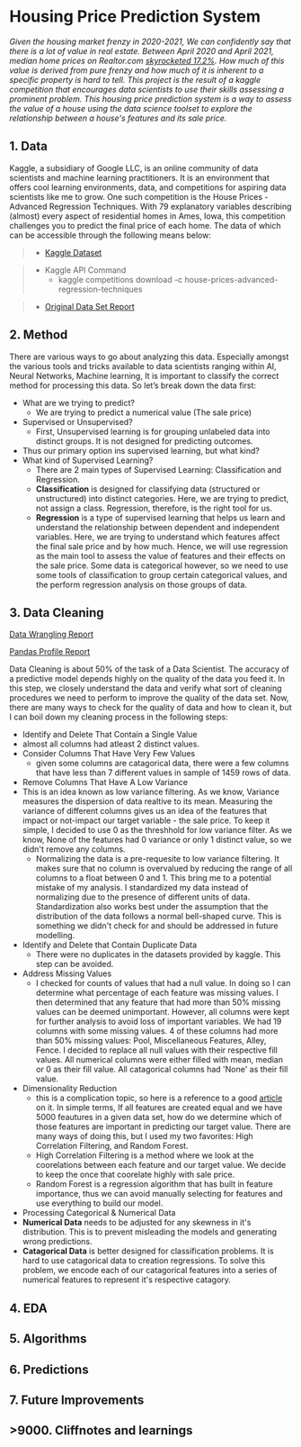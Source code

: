 # Housing Price Prediction System
*Given the housing market frenzy in 2020-2021, We can confidently say that there is a lot of value in real estate.  Between April 2020 and April 2021, median home prices on Realtor.com [skyrocketed 17.2%](https://fortune.com/2021/09/21/home-prices-forecast-models-2022-predictions/). How much of this value is derived from pure frenzy and how much of it is inherent to a specific property is hard to tell. This project is the result of a kaggle competition that encourages data scientists to use their skills assessing a prominent problem. This housing price prediction system is a way to assess the value of a house using the data science toolset to explore the relationship between a house's features and its sale price.*

## 1. Data

Kaggle, a subsidiary of Google LLC, is an online community of data scientists and machine learning practitioners. It is an environment that offers cool learning environments, data, and competitions for aspiring data scientists like me to grow. One such competition is the House Prices - Advanced Regression Techniques. With 79 explanatory variables describing (almost) every aspect of residential homes in Ames, Iowa, this competition challenges you to predict the final price of each home. The data of which can be accessible through the following means below:

> - [Kaggle Dataset](https://www.kaggle.com/c/house-prices-advanced-regression-techniques/data)

> - Kaggle API Command
 >   - kaggle competitions download -c house-prices-advanced-regression-techniques

> - [Original Data Set Report](http://jse.amstat.org/v19n3/decock.pdf)


## 2. Method

There are various ways to go about analyzing this data. Especially amongst the various tools and tricks available to data scientists ranging within AI, Neural Networks, Machine learning, It is important to classify the correct method for processing this data. So let’s break down the data first:

- What are we trying to predict?
  - We are trying to predict a numerical value (The sale price)
- Supervised or Unsupervised?
  - First, Unsupervised learning is for grouping unlabeled data into distinct groups. It is not designed for predicting outcomes. 
 - Thus our primary option ins supervised learning, but what kind?
- What kind of Supervised Learning?
  - There are 2 main types of Supervised Learning: Classification and Regression.
   - **Classification** is designed for classifying data (structured or unstructured) into distinct categories. Here, we are trying to predict, not assign a class. Regression, therefore, is the right tool for us.
   - **Regression** is a type of supervised learning that helps us learn and understand the relationship between dependent and independent variables. Here, we are trying to understand which features affect the final sale price and by how much. Hence, we will use regression as the main tool to assess the value of features and their effects on the sale price. Some data is categorical however, so we need to use some tools of classification to group certain categorical values, and the perform regression analysis on those groups of data. 

## 3. Data Cleaning 

[Data Wrangling Report](https://github.com/SwechaKranthi/DataScience-Capstone2-HousingPrices/blob/main/Notebooks/Housing_DataWrangling.ipynb)

[Pandas Profile Report](https://github.com/SwechaKranthi/DataScience-Capstone2-HousingPrices/blob/main/Reports/Housing_Data_Report.html)


Data Cleaning is about 50% of the task of a Data Scientist. The accuracy of a predictive model depends highly on the quality of the data you feed it. In this step, we closely understand the data and verify what sort of cleaning procedures we need to perform to improve the quality of the data set. Now, there are many ways to check for the quality of data and how to clean it, but I can boil down my cleaning process in the following steps:

- Identify and Delete That Contain a Single Value
 - almost all columns had atleast 2 distinct values. 
- Consider Columns That Have Very Few Values
  - given some columns are catagorical data, there were a few columns that have less than 7 different values in sample of 1459 rows of data. 
- Remove Columns That Have A Low Variance
 - This is an idea known as low variance filtering. As we know, Variance measures the dispersion of data realtive to its mean. Measuring the variance of different columns gives us an idea of the features that impact or not-impact our target variable - the sale price. To keep it simple, I decided to use 0 as the threshhold for low variance filter. As we know, None of the features had 0 variance or only 1 distinct value, so we didn't remove any columns. 
   - Normalizing the data is a pre-requesite to low variance filtering. It makes sure that no column is overvalued by reducing the range of all columns to a float between 0 and 1. This bring me to a potential mistake of my analysis. I standardized my data instead of normalizing due to the presence of different units of data. Standardization also works best under the assumption that the distribution of the data follows a normal bell-shaped curve. This is something we didn't check for and should be addressed in future modelling. 
- Identify and Delete that Contain Duplicate Data
  - There were no duplicates in the datasets provided by kaggle. This step can be avoided. 
- Address Missing Values 
  - I checked for counts of values that had a null value. In doing so I can determine what percentage of each feature was missing values. I then determined that any feature that had more than 50% missing values can be deemed unimportant. However, all columns were kept for further analysis to avoid loss of important variables.  We had 19 columns with some missing values. 4 of these columns had more than 50% missing values: Pool, Miscellaneous Features, Alley, Fence. I decided to replace all null values with their respective fill values. All numerical columns were either filled with mean, median or 0 as their fill value. All catagorical columns had 'None' as their fill value. 
- Dimensionality Reduction
  - this is a complication topic, so here is a reference to a good [article](https://www.analyticsvidhya.com/blog/2018/08/dimensionality-reduction-techniques-python/) on it. In simple terms, If all features are created equal and we have 5000 feautures in a given data set, how do we determine which of those features are important in predicting our target value. There are many ways of doing this, but I used my two favorites: High Correlation Filtering, and Random Forest. 
   - High Correlation Filtering is a method where we look at the coorelations between each feature and our target value. We decide to keep the once that coorelate highly with sale price. 
   - Random Forest is a regression algorithm that has built in feature importance, thus we can avoid manually selecting for features and use everything to build our model. 
- Processing Categorical & Numerical Data
 - **Numerical Data** needs to be adjusted for any skewness in it's distribution. This is to prevent misleading the models and generating wrong predictions. 
 - **Catagorical Data** is better designed for classification problems. It is hard to use catagorical data to creation regressions. To solve this problem, we encode each of our catagorical features into a series of numerical features to represent it's respective catagory. 

## 4. EDA

## 5. Algorithms

## 6. Predictions

## 7. Future Improvements

## >9000. Cliffnotes and learnings
